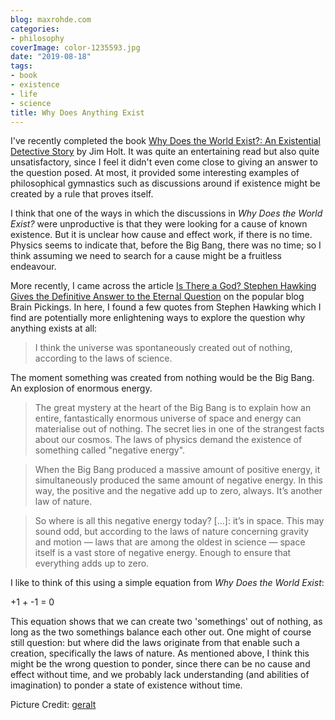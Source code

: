 ```yaml
---
blog: maxrohde.com
categories:
- philosophy
coverImage: color-1235593.jpg
date: "2019-08-18"
tags:
- book
- existence
- life
- science
title: Why Does Anything Exist
---
```


I've recently completed the book [Why Does the World Exist?: An Existential Detective Story](https://www.goodreads.com/review/show/2884918959) by Jim Holt. It was quite an entertaining read but also quite unsatisfactory, since I feel it didn't even come close to giving an answer to the question posed. At most, it provided some interesting examples of philosophical gymnastics such as discussions around if existence might be created by a rule that proves itself.

I think that one of the ways in which the discussions in _Why Does the World Exist?_ were unproductive is that they were looking for a cause of known existence. But it is unclear how cause and effect work, if there is no time. Physics seems to indicate that, before the Big Bang, there was no time; so I think assuming we need to search for a cause might be a fruitless endeavour.

More recently, I came across the article [Is There a God? Stephen Hawking Gives the Definitive Answer to the Eternal Question](https://www.brainpickings.org/2019/07/17/stephen-hawking-brief-answers-to-the-big-questions/) on the popular blog Brain Pickings. In here, I found a few quotes from Stephen Hawking which I find are potentially more enlightening ways to explore the question why anything exists at all:

> I think the universe was spontaneously created out of nothing, according to the laws of science.

The moment something was created from nothing would be the Big Bang. An explosion of enormous energy.

> The great mystery at the heart of the Big Bang is to explain how an entire, fantastically enormous universe of space and energy can materialise out of nothing. The secret lies in one of the strangest facts about our cosmos. The laws of physics demand the existence of something called "negative energy".

> When the Big Bang produced a massive amount of positive energy, it simultaneously produced the same amount of negative energy. In this way, the positive and the negative add up to zero, always. It’s another law of nature.

> So where is all this negative energy today? \[...\]: it’s in space. This may sound odd, but according to the laws of nature concerning gravity and motion — laws that are among the oldest in science — space itself is a vast store of negative energy. Enough to ensure that everything adds up to zero.

I like to think of this using a simple equation from _Why Does the World Exist_:

+1 + -1 = 0

This equation shows that we can create two 'somethings' out of nothing, as long as the two somethings balance each other out. One might of course still question: but where did the laws originate from that enable such a creation, specifically the laws of nature. As mentioned above, I think this might be the wrong question to ponder, since there can be no cause and effect without time, and we probably lack understanding (and abilities of imagination) to ponder a state of existence without time.

Picture Credit: [geralt](https://pixabay.com/illustrations/color-background-structure-lines-1235593/)
